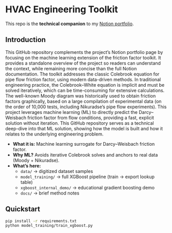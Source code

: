 # HVAC Engineering Toolkit

This repo is the **technical companion** to my [Notion portfolio](https://gomechra.com).

## Introduction

This GitHub repository complements the project’s Notion portfolio page by focusing on the machine learning extension of the friction factor toolkit. It provides a standalone overview of the project so readers can understand the context, while remaining more concise than the full Notion documentation. The toolkit addresses the classic Colebrook equation for pipe flow friction factor, using modern data-driven methods. In traditional engineering practice, the Colebrook–White equation is implicit and must be solved iteratively, which can be time-consuming for extensive calculations. The well-known Moody diagram was historically used to obtain friction factors graphically, based on a large compilation of experimental data (on the order of 10,000 tests, including Nikuradse’s pipe flow experiments). This project leverages machine learning (ML) to directly predict the Darcy–Weisbach friction factor from flow conditions, providing a fast, explicit solution without iteration. This GitHub repository serves as a technical deep-dive into that ML solution, showing how the model is built and how it relates to the underlying engineering problem.

- **What it is:** Machine learning surrogate for Darcy–Weisbach friction factor.  
- **Why ML?** Avoids iterative Colebrook solves and anchors to real data (Moody + Nikuradse).  
- **What’s here:**  
  - `data/` → digitized dataset samples  
  - `model_training/` → full XGBoost pipeline (train → export lookup table)  
  - `xgboost_internal_demo/` → educational gradient boosting demo  
  - `docs/` → brief method notes  

## Quickstart
```bash
pip install -r requirements.txt
python model_training/train_xgboost.py
